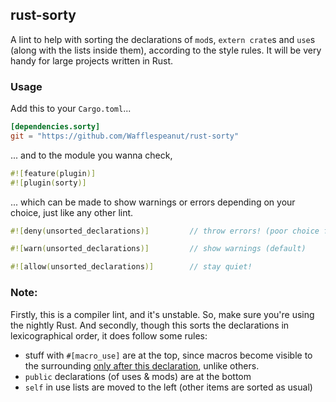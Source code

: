 ## rust-sorty

A lint to help with sorting the declarations of `mod`s, `extern crate`s and `use`s (along with the lists inside them), according to the style rules. It will be very handy for large projects written in Rust.

### Usage

Add this to your `Cargo.toml`...

``` toml
[dependencies.sorty]
git = "https://github.com/Wafflespeanut/rust-sorty"
```

... and to the module you wanna check,

``` rust
#![feature(plugin)]
#![plugin(sorty)]
```

... which can be made to show warnings or errors depending on your choice, just like any other lint.

``` rust
#![deny(unsorted_declarations)]         // throw errors! (poor choice for styling lints)

#![warn(unsorted_declarations)]         // show warnings (default)

#![allow(unsorted_declarations)]        // stay quiet!
```

### Note:

Firstly, this is a compiler lint, and it's unstable. So, make sure you're using the nightly Rust. And secondly, though this sorts the declarations in lexicographical order, it does follow some rules:

- stuff with `#[macro_use]` are at the top, since macros become visible to the surrounding [only after this declaration](https://doc.rust-lang.org/book/macros.html#scoping-and-macro-import/export), unlike others.
- `public` declarations (of uses & mods) are at the bottom
- `self` in use lists are moved to the left (other items are sorted as usual)
